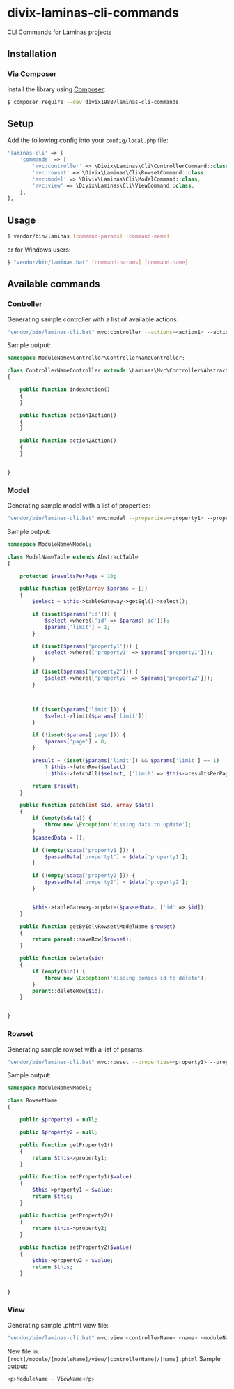 # divix-laminas-cli-commands

CLI Commands for Laminas projects

## Installation

### Via Composer

Install the library using [Composer](https://getcomposer.org):

```bash
$ composer require --dev divix1988/laminas-cli-commands
```

## Setup
Add the following config into your `config/local.php` file:
```php
'laminas-cli' => [
    'commands' => [
        'mvc:controller' => \Divix\Laminas\Cli\ControllerCommand::class,
        'mvc:rowset' => \Divix\Laminas\Cli\RowsetCommand::class,
        'mvc:model' => \Divix\Laminas\Cli\ModelCommand::class,
        'mvc:view' => \Divix\Laminas\Cli\ViewCommand::class,
    ],
],
```

## Usage
```bash
$ vendor/bin/laminas [command-params] [command-name]
```
or for Windows users:
```bash
$ "vendor/bin/laminas.bat" [command-params] [command-name]
```

## Available commands

### Controller
Generating sample controller with a list of available actions:
```bash
"vendor/bin/laminas-cli.bat" mvc:controller --actions=<action1> --actions=<action2> <name> <moduleName>
```
Sample output:
```php
namespace ModuleName\Controller\ControllerNameController;

class ControllerNameController extends \Laminas\Mvc\Controller\AbstractActionController
{

    public function indexAction()
    {
    }

    public function action1Action()
    {
    }

    public function action2Action()
    {
    }


}
```

### Model
Generating sample model with a list of properties:
```bash
"vendor/bin/laminas-cli.bat" mvc:model --properties=<property1> --properties=<property2> <name> <moduleName>
```
Sample output:
```php
namespace ModuleName\Model;

class ModelNameTable extends AbstractTable
{

    protected $resultsPerPage = 10;

    public function getBy(array $params = [])
    {
        $select = $this->tableGateway->getSql()->select();

        if (isset($params['id'])) {
            $select->where(['id' => $params['id']]);
            $params['limit'] = 1;
        }

        if (isset($params['property1'])) {
            $select->where(['property1' => $params['property1']]);
        }

        if (isset($params['property2'])) {
            $select->where(['property2' => $params['property2']]);
        }



        if (isset($params['limit'])) {
            $select->limit($params['limit']);
        }

        if (!isset($params['page'])) {
            $params['page'] = 0;
        }

        $result = (isset($params['limit']) && $params['limit'] == 1)
            ? $this->fetchRow($select)
            : $this->fetchAll($select, ['limit' => $this->resultsPerPage, 'page' => $params['page']]);

        return $result;
    }

    public function patch(int $id, array $data)
    {
        if (empty($data)) {
            throw new \Exception('missing data to update');
        }
        $passedData = [];

        if (!empty($data['property1'])) {
            $passedData['property1'] = $data['property1'];
        }

        if (!empty($data['property2'])) {
            $passedData['property2'] = $data['property2'];
        }


        $this->tableGateway->update($passedData, ['id' => $id]);
    }

    public function getById(\Rowset\ModelName $rowset)
    {
        return parent::saveRow($rowset);
    }

    public function delete($id)
    {
        if (empty($id)) {
            throw new \Exception('missing comics id to delete');
        }
        parent::deleteRow($id);
    }


}
```

### Rowset
Generating sample rowset with a list of params:
```bash
"vendor/bin/laminas-cli.bat" mvc:rowset --properties=<property1> --properties=<property2> <name> <moduleName>
```
Sample output:
```php
namespace ModuleName\Model;

class RowsetName
{

    public $property1 = null;

    public $property2 = null;

    public function getProperty1()
    {
        return $this->property1;
    }

    public function setProperty1($value)
    {
        $this->property1 = $value;
        return $this;
    }

    public function getProperty2()
    {
        return $this->property2;
    }

    public function setProperty2($value)
    {
        $this->property2 = $value;
        return $this;
    }


}
```

### View
Generating sample .phtml view file:
```bash
"vendor/bin/laminas-cli.bat" mvc:view <controllerName> <name> <moduleName>
```
New file in: `[root]/module/[moduleName]/view/[controllerName]/[name].phtml`
Sample output:
```php
<p>ModuleName - ViewName</p>
```
